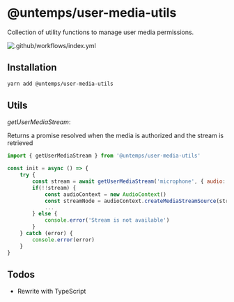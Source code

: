 # @untemps/user-media-utils

Collection of utility functions to manage user media permissions.

![.github/workflows/index.yml](https://github.com/untemps/user-media-utils/workflows/.github/workflows/index.yml/badge.svg?branch=master)

## Installation

```bash
yarn add @untemps/user-media-utils
```

## Utils

*getUserMediaStream*:

Returns a promise resolved when the media is authorized and the stream is retrieved

```javascript
import { getUserMediaStream } from '@untemps/user-media-utils'

const init = async () => {
    try {
    	const stream = await getUserMediaStream('microphone', { audio: true })
    	if(!!stream) {
    	    const audioContext = new AudioContext()
    	    const streamNode = audioContext.createMediaStreamSource(stream)
            ...
    	} else {
    	    console.error('Stream is not available')
    	}
    } catch (error) {
        console.error(error)
    }
}
```

## Todos

-   Rewrite with TypeScript
